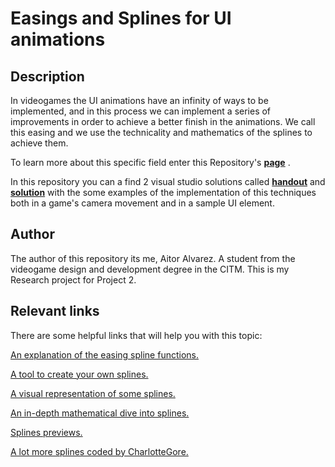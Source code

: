 # Easings and Splines for UI animations

## Description 

In videogames the UI animations have an infinity of ways to be implemented, and in this process we can implement a series of improvements in order to achieve a better finish in the animations. We call this easing and we use the technicality and mathematics of the splines to achieve them.

To learn more about this specific field enter this Repository's **[page](https://aitoralvarez17.github.io/EasingsAndSplinesForUIResearch/)** .

In this repository you can a find 2 visual studio solutions called **[handout](https://github.com/AitorAlvarez17/EasingsAndSplinesForUIResearch/tree/master/handout)** and **[solution](https://github.com/AitorAlvarez17/EasingsAndSplinesForUIResearch/tree/master/solution)** with the some examples of the implementation of this techniques both in a game's camera movement and in a sample UI element.

## Author

The author of this repository its me, Aitor Alvarez. A student from the videogame design and development degree in the CITM. This is my Research project for Project 2.



## Relevant links

There are some helpful links that will help you with this topic:

[An explanation of the easing spline functions.](http://www.gizma.com/easing/#l)

[A tool to create your own splines.](https://matthewlein.com/tools/ceaser)

[A visual representation of some splines.](https://mightygiant.co.uk/the-benefits-of-the-tracer-object-tool/)

[An in-depth mathematical dive into splines.](http://www.cs.cornell.edu/courses/cs4620/2012fa/lectures/30splinesAnimation.pdf)

[Splines previews.](https://easings.net/)

[A lot more splines coded by CharlotteGore.](https://github.com/CharlotteGore/functional-easing)
